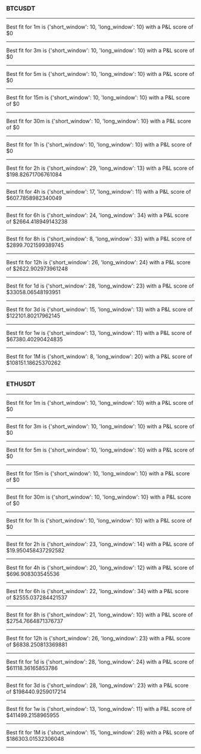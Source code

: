 ### BTCUSDT
 * * * 
Best fit for 1m is {'short_window': 10, 'long_window': 10} with a P&L score of $0
 * * * 
Best fit for 3m is {'short_window': 10, 'long_window': 10} with a P&L score of $0
 * * * 
Best fit for 5m is {'short_window': 10, 'long_window': 10} with a P&L score of $0
 * * * 
Best fit for 15m is {'short_window': 10, 'long_window': 10} with a P&L score of $0
 * * * 
Best fit for 30m is {'short_window': 10, 'long_window': 10} with a P&L score of $0
 * * * 
Best fit for 1h is {'short_window': 10, 'long_window': 10} with a P&L score of $0
 * * * 
Best fit for 2h is {'short_window': 29, 'long_window': 13} with a P&L score of $198.82671706761084
 * * * 
Best fit for 4h is {'short_window': 17, 'long_window': 11} with a P&L score of $607.7858982340049
 * * * 
Best fit for 6h is {'short_window': 24, 'long_window': 34} with a P&L score of $2664.418949143238
 * * * 
Best fit for 8h is {'short_window': 8, 'long_window': 33} with a P&L score of $2899.7021599389745
 * * * 
Best fit for 12h is {'short_window': 26, 'long_window': 24} with a P&L score of $2622.902973961248
 * * * 
Best fit for 1d is {'short_window': 28, 'long_window': 23} with a P&L score of $33058.06548193951
 * * * 
Best fit for 3d is {'short_window': 15, 'long_window': 13} with a P&L score of $122101.80217962145
 * * * 
Best fit for 1w is {'short_window': 13, 'long_window': 11} with a P&L score of $67380.40290424835
 * * * 
Best fit for 1M is {'short_window': 8, 'long_window': 20} with a P&L score of $108151.18625370262
 * * * 

### ETHUSDT
 * * * 
Best fit for 1m is {'short_window': 10, 'long_window': 10} with a P&L score of $0
 * * * 
Best fit for 3m is {'short_window': 10, 'long_window': 10} with a P&L score of $0
 * * * 
Best fit for 5m is {'short_window': 10, 'long_window': 10} with a P&L score of $0
 * * * 
Best fit for 15m is {'short_window': 10, 'long_window': 10} with a P&L score of $0
 * * * 
Best fit for 30m is {'short_window': 10, 'long_window': 10} with a P&L score of $0
 * * * 
Best fit for 1h is {'short_window': 10, 'long_window': 10} with a P&L score of $0
 * * * 
Best fit for 2h is {'short_window': 23, 'long_window': 14} with a P&L score of $19.950458437292582
 * * * 
Best fit for 4h is {'short_window': 20, 'long_window': 12} with a P&L score of $696.908303545536
 * * * 
Best fit for 6h is {'short_window': 22, 'long_window': 34} with a P&L score of $2555.037284421537
 * * * 
Best fit for 8h is {'short_window': 21, 'long_window': 10} with a P&L score of $2754.7664871376737
 * * * 
Best fit for 12h is {'short_window': 26, 'long_window': 23} with a P&L score of $6838.250813369881
 * * * 
Best fit for 1d is {'short_window': 28, 'long_window': 24} with a P&L score of $61118.36165853786
 * * * 
Best fit for 3d is {'short_window': 28, 'long_window': 23} with a P&L score of $198440.9259017214
 * * * 
Best fit for 1w is {'short_window': 13, 'long_window': 11} with a P&L score of $411499.2158965955
 * * * 
Best fit for 1M is {'short_window': 15, 'long_window': 28} with a P&L score of $186303.01532306048
 * * * 